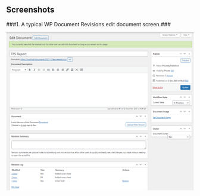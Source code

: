 ## Screenshots ##

###1. A typical WP Document Revisions edit document screen.###

![A typical WP Document Revisions edit document screen.](https://raw.githubusercontent.com/benbalter/wp-document-revisions/master/screenshot-1.png)
